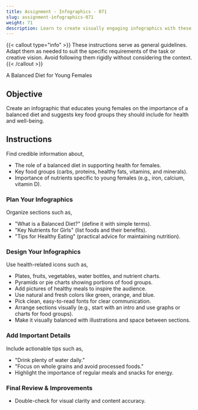 ```yaml
---
title: Assignment - Infographics - 071
slug: assignment-infographics-071
weight: 71
description: Learn to create visually engaging infographics with these practical ICT assignments designed to enhance creativity, critical thinking, and digital communication skills. Perfect for mastering infographic tools and presenting complex ideas effectively.
---
```


{{< callout type="info" >}}
These instructions serve as general guidelines. Adapt them as needed to suit the specific requirements of the task or creative vision. Avoid following them rigidly without considering the context.
{{< /callout >}}


A Balanced Diet for Young Females

## Objective

Create an infographic that educates young females on the importance of a balanced diet and suggests key food groups they should include for health and well-being.

## Instructions

Find credible information about,

- The role of a balanced diet in supporting health for females.
- Key food groups (carbs, proteins, healthy fats, vitamins, and minerals).
- Importance of nutrients specific to young females (e.g., iron, calcium, vitamin D).

### Plan Your Infographics

Organize sections such as,

- "What is a Balanced Diet?" (define it with simple terms).
- "Key Nutrients for Girls" (list foods and their benefits).
- "Tips for Healthy Eating" (practical advice for maintaining nutrition).

### Design Your Infographics

Use health-related icons such as,

- Plates, fruits, vegetables, water bottles, and nutrient charts.
- Pyramids or pie charts showing portions of food groups.
- Add pictures of healthy meals to inspire the audience.
- Use natural and fresh colors like green, orange, and blue.
- Pick clean, easy-to-read fonts for clear communication.
- Arrange sections visually (e.g., start with an intro and use graphs or charts for food groups).
- Make it visually balanced with illustrations and space between sections.

### Add Important Details

Include actionable tips such as,

- "Drink plenty of water daily."
- "Focus on whole grains and avoid processed foods."
- Highlight the importance of regular meals and snacks for energy.

### Final Review & Improvements

- Double-check for visual clarity and content accuracy.

